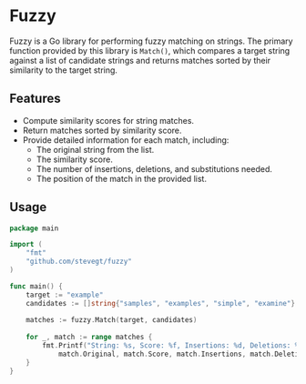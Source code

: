 # Fuzzy

Fuzzy is a Go library for performing fuzzy matching on strings. The
primary function provided by this library is `Match()`, which compares
a target string against a list of candidate strings and returns
matches sorted by their similarity to the target string.

## Features

- Compute similarity scores for string matches.
- Return matches sorted by similarity score.
- Provide detailed information for each match, including:
  - The original string from the list.
  - The similarity score.
  - The number of insertions, deletions, and substitutions needed.
  - The position of the match in the provided list.

## Usage

```go
package main

import (
    "fmt"
    "github.com/stevegt/fuzzy"
)

func main() {
    target := "example"
    candidates := []string{"samples", "examples", "simple", "examine"}
    
    matches := fuzzy.Match(target, candidates)
    
    for _, match := range matches {
        fmt.Printf("String: %s, Score: %f, Insertions: %d, Deletions: %d, Substitutions: %d, Position: %d\n",
            match.Original, match.Score, match.Insertions, match.Deletions, match.Substitutions, match.Position)
    }
}
```

